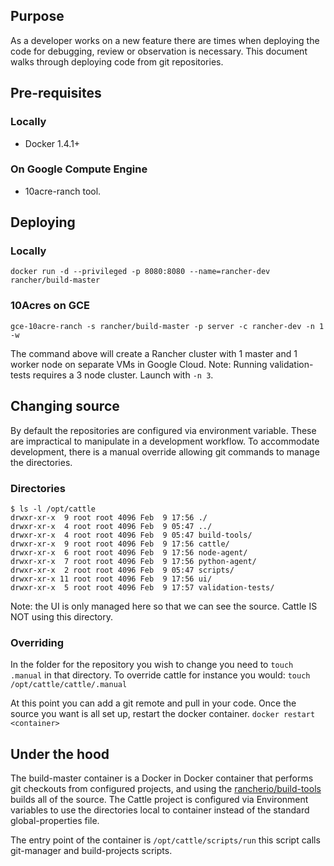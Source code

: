 ## Purpose

As a developer works on a new feature there are times when deploying the code for debugging, review or observation is necessary. This document walks through deploying code from git repositories.

## Pre-requisites

### Locally
* Docker 1.4.1+

### On Google Compute Engine
* 10acre-ranch tool.

## Deploying

### Locally
```
docker run -d --privileged -p 8080:8080 --name=rancher-dev rancher/build-master
```

### 10Acres on GCE
```
gce-10acre-ranch -s rancher/build-master -p server -c rancher-dev -n 1 -w
```

The command above will create a Rancher cluster with 1 master and 1 worker node on separate VMs in Google Cloud. Note: Running validation-tests requires a 3 node cluster. Launch with `-n 3`.

## Changing source
By default the repositories are configured via environment variable. These are impractical to manipulate in a development workflow. To accommodate development, there is a manual override allowing git commands to manage the directories.

### Directories
```
$ ls -l /opt/cattle
drwxr-xr-x  9 root root 4096 Feb  9 17:56 ./
drwxr-xr-x  4 root root 4096 Feb  9 05:47 ../
drwxr-xr-x  4 root root 4096 Feb  9 05:47 build-tools/
drwxr-xr-x  9 root root 4096 Feb  9 17:56 cattle/
drwxr-xr-x  6 root root 4096 Feb  9 17:56 node-agent/
drwxr-xr-x  7 root root 4096 Feb  9 17:56 python-agent/
drwxr-xr-x  2 root root 4096 Feb  9 05:47 scripts/
drwxr-xr-x 11 root root 4096 Feb  9 17:56 ui/
drwxr-xr-x  5 root root 4096 Feb  9 17:57 validation-tests/
```
Note: the UI is only managed here so that we can see the source. Cattle IS NOT using this directory.

### Overriding
In the folder for the repository you wish to change you need to `touch .manual` in that directory. To override cattle for instance you would: `touch /opt/cattle/cattle/.manual`

At this point you can add a git remote and pull in your code. Once the source you want is all set up, restart the docker container. `docker restart <container>`


## Under the hood

The build-master container is a Docker in Docker container that performs git checkouts from configured projects, and using the [rancherio/build-tools](https://github.com/rancherio/build-tools.git) builds all of the source. The Cattle project is configured via Environment variables to use the directories local to container instead of the standard global-properties file. 

The entry point of the container is `/opt/cattle/scripts/run` this script calls git-manager and build-projects scripts. 
